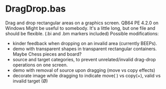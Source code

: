 # DragDrop.bas
Drag and drop rectangular areas on a graphics screen.
QB64 PE 4.2.0 on Windows
Might be useful to somebody.  It's a little long, but one file and should be flexible. (.bi and .bm markers included)
Possible modifications:
- kinder feedback when dropping on an invalid area (currently BEEPs).
- demo with transparent shapes in transparent rectangular containers.  Maybe Chess pieces and board?
- source and target categories, to prevent unrelated/invalid drag-drop operations on one screen.
- demo with removal of source upon dragging (move vs copy effects)
- decorate image while dragging to indicate move( ) vs copy(+), valid vs invalid target (Ø)
